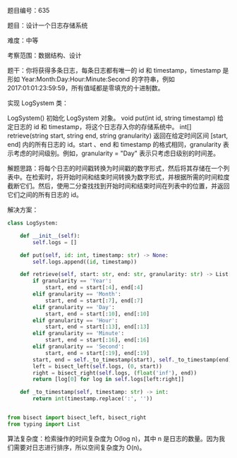 题目编号：635

题目：设计一个日志存储系统

难度：中等

考察范围：数据结构、设计

题干：你将获得多条日志，每条日志都有唯一的 id 和 timestamp，timestamp 是形如 Year:Month:Day:Hour:Minute:Second 的字符串，例如 2017:01:01:23:59:59，所有值域都是零填充的十进制数。

实现 LogSystem 类：

LogSystem() 初始化 LogSystem 对象。
void put(int id, string timestamp) 给定日志的 id 和 timestamp，将这个日志存入你的存储系统中。
int[] retrieve(string start, string end, string granularity) 返回在给定时间区间 [start, end] 内的所有日志的 id。start 、end 和 timestamp 的格式相同，granularity 表示考虑的时间级别。例如，granularity = "Day" 表示只考虑日级别的时间差。

解题思路：将每个日志的时间戳转换为时间戳的数字形式，然后将其存储在一个列表中。在检索时，将开始时间和结束时间转换为数字形式，并根据所需的时间粒度截断它们。然后，使用二分查找找到开始时间和结束时间在列表中的位置，并返回它们之间的所有日志的 id。

解决方案：

```python
class LogSystem:

    def __init__(self):
        self.logs = []

    def put(self, id: int, timestamp: str) -> None:
        self.logs.append((id, timestamp))

    def retrieve(self, start: str, end: str, granularity: str) -> List[int]:
        if granularity == 'Year':
            start, end = start[:4], end[:4]
        elif granularity == 'Month':
            start, end = start[:7], end[:7]
        elif granularity == 'Day':
            start, end = start[:10], end[:10]
        elif granularity == 'Hour':
            start, end = start[:13], end[:13]
        elif granularity == 'Minute':
            start, end = start[:16], end[:16]
        elif granularity == 'Second':
            start, end = start[:19], end[:19]
        start, end = self._to_timestamp(start), self._to_timestamp(end)
        left = bisect_left(self.logs, (0, start))
        right = bisect_right(self.logs, (float('inf'), end))
        return [log[0] for log in self.logs[left:right]]

    def _to_timestamp(self, timestamp: str) -> int:
        return int(timestamp.replace(':', ''))


from bisect import bisect_left, bisect_right
from typing import List
```

算法复杂度：检索操作的时间复杂度为 O(log n)，其中 n 是日志的数量。因为我们需要对日志进行排序，所以空间复杂度为 O(n)。